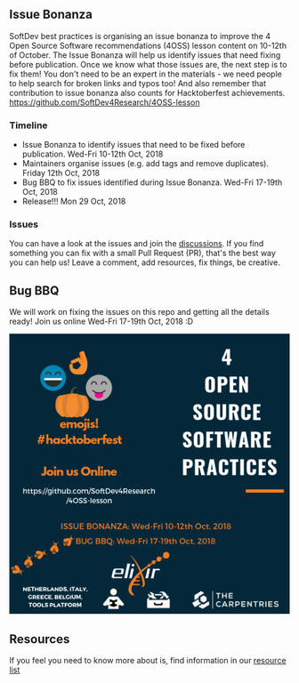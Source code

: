 ## Issue Bonanza

SoftDev best practices is organising an issue bonanza to improve the 4 Open Source Software recommendations (4OSS) lesson content on 10-12th of October. The Issue Bonanza will help us identify issues that need fixing before publication. Once we know what those issues are, the next step is to fix them! You don't need to be an expert in the materials - we need people to help search for broken links and typos too! And also remember that contribution to issue bonanza also counts for Hacktoberfest achievements. https://github.com/SoftDev4Research/4OSS-lesson


### Timeline

- Issue Bonanza to identify issues that need to be fixed before publication. Wed-Fri 10-12th Oct, 2018
- Maintainers organise issues (e.g. add tags and remove duplicates). Friday 12th Oct, 2018
- Bug BBQ to fix issues identified during Issue Bonanza. Wed-Fri 17-19th Oct, 2018
- Release!!! Mon 29 Oct, 2018

### Issues

You can have a look at the issues and join the [discussions](https://github.com/SoftDev4Research/4OSS-lesson/issues). If you find something you can fix with a small Pull Request (PR), that's the best way you can help us!
Leave a comment, add resources, fix things, be creative. 


## Bug BBQ

We will work on fixing the issues on this repo and getting all the details ready! Join us online Wed-Fri 17-19th Oct, 2018 :D

![](https://github.com/SoftDev4Research/4OSS-lesson/blob/gh-pages/fig/IssueBBQ.png)

## Resources

If you feel you need to know more about is, find information in our [resource list](https://github.com/SoftDev4Research/4OSS-lesson/blob/gh-pages/UsefulLinks.md)

